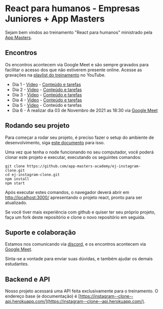 # React para humanos - Empresas Juniores + App Masters

Sejam bem vindos ao treinamento "React para humanos" ministrado pela [App Masters](https://appmasters.io).

## Encontros

Os encontros acontecem via Google Meet e são sempre gravados para facilitar o acesso dos que não estiverem presente online. Acesse
as gravações na [playlist do treinamento](https://youtube.com/playlist?list=PLcVtH740Zo5LTESeoJFo6UJpJRJEuYMv0) no YouTube.

- Dia 1 - [Video](https://www.youtube.com/watch?v=G6UUwGQl2Us) - [Conteúdo e tarefas](dia-1-componente-props.md)
- Dia 2 - [Video](https://youtu.be/mTmSoBTOGsc) - [Conteúdo e tarefas](dia-2-estilizacao.md)
- Dia 3 - [Video](https://www.youtube.com/watch?v=GsV2sZSSX-s) - [Conteúdo e tarefas](dia-3-estado-hooks-forms.md)
- Dia 4 - [Video](https://youtu.be/aqHZs8EHx9M) - [Conteúdo e tarefas](dia-4-navegacao.md)
- Dia 5 - [Video](https://youtu.be/GNCj6FXm3nU) - Conteúdo e tarefas
- Dia 6 - À realizar dia 03 de Novembro de 2021 as 18:30 via [Google Meet](https://meet.google.com/pwp-vcjq-dkq)

## Rodando seu projeto

Para começar a rodar seu projeto, é preciso fazer o setup do ambiente de desenvolvimento, siga [este documento](dia-0-setup.md) para isso.

Uma vez que tenha o node funcionando no seu computador, você poderá clonar este projeto e executar, executando os seguintes comandos:

```
git clone https://github.com/app-masters-academy/ej-instagram-clone.git
cd ej-instagram-clone.git
npm install
npm start
```

Após executar estes comandos, o navegador deverá abrir em [http://localhost:3000/](http://localhost:3000/)
apresentando o projeto react, pronto para ser atualizado.

Se você tiver mais experiência com github e quiser ter seu próprio projeto, faça um fork deste repositório e clone o novo repositório em seguida.

## Suporte e colaboração

Estamos nos comunicando via [discord](https://discord.gg/dNJrW99B), e os encontros acontecem via [Google Meet](https://meet.google.com/pwp-vcjq-dkq).

Sinta-se a vontade para enviar suas dúvidas, e também ajudar os demais estudantes.

## Backend e API

Nosso projeto acessará uma API feita exclusivamente para o treinamento. O endereço base (e documentação) é [https://instagram--clone--api.herokuapp.com/](https://instagram--clone--api.herokuapp.com/).
